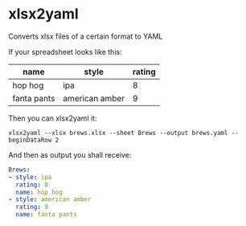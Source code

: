 # xlsx2yaml
Converts xlsx files of a certain format to YAML

If your spreadsheet looks like this:

| name        | style          | rating |
|-------------|----------------|--------|
| hop hog     | ipa            | 8      |
| fanta pants | american amber | 9      |

Then you can xlsx2yaml it:

    xlsx2yaml --xlsx brews.xlsx --sheet Brews --output brews.yaml --beginDataRow 2
    
And then as output you shall receive:

```yaml
Brews:
- style: ipa
  rating: 8
  name: hop hog
- style: american amber
  rating: 9
  name: fanta pants
```
